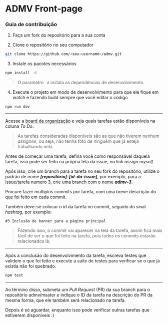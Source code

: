 # ADMV Front-page


### Guia de contribuição

1. Faça um fork do repositório para a sua conta

2. Clone o repositório no seu computador
```bash
git clone https://github.com/<seu-username>/admv.git
```

3. Instale os pacotes necessários

```bash
npm install -d
```
> O parametro `-d` instala as dependências de desenvolvimento.

4. Execute o projeto em modo de desenvolvimento para que ele fique em watch e fazendo build sempre que você editar o código

```bash
npm run dev
```

------

Acesse a [board da organização](https://github.com/orgs/admissoesevida/projects/1) e veja quais tarefas estão disponíveis na coluna _To Do_.

> As tarefas consideradas disponíveis são as que não tiverem nenhum _assignee_, ou seja, não tenha foto de ninguém que já esteja trabalhando nela.

Antes de começar uma tarefa, defina você como responsável daquela tarefa, isso pode ser feito na própria tela da issue, no link _assign myself_.

Após isso, crie um branch para a tarefa no seu fork do repositório, utilize o padrão de nome **_[repositório]-[id-da-issue]_**, por exemplo, para a issue/tarefa numero 3, crie uma branch com o nome **_admv-3_**.

Procure fazer multiplos commits por tarefa, com uma breve descrição do que foi feito em cada commit. 

Também deve-se colocar o id da tarefa no commit, seguido do sinal _hashtag_, por exemplo:
```
#3 Inclusão de banner para a página principal
```

> Fazendo isso, o commit vai aparecer na tela da tarefa, assim fica mais fácil de ver o que foi feito na tarefa, pois todos os commits estarão relacionados lá.

------

Após a conclusão do desenvolvimento da tarefa, escreva testes que validem o que foi feito e execute a suíte de testes para verificar se o que já existia não foi quebrado.
```bash
npm test
```

------

Ao término disso, submeta um _Pull Request_ (PR) da sua branch para o repositório admv/master e indique o ID da tarefa na descrição do PR da mesma forma, que ele também será relacionado na tarefa.

Depois é só aguardar, enquanto isso pode verificar outras tarefas que estiverem disponíveis :)
